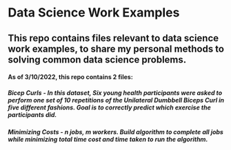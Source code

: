 # Data Science Work Examples

## This repo contains files relevant to data science work examples, to share my personal methods to solving common data science problems.

#### As of 3/10/2022, this repo contains 2 files:
##### Bicep Curls - In this dataset, Six young health participants were asked to perform one set of 10 repetitions of the Unilateral Dumbbell Biceps Curl in five different fashions. Goal is to correctly predict which exercise the participants did.
##### Minimizing Costs - n jobs, m workers. Build algorithm to complete all jobs while minimizing total time cost and time taken to run the algorithm.
